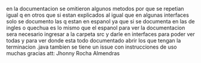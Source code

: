 en la documentacion se omitieron algunos metodos por que se repetian igual q en otros que si estan explicados al igual que en algunas interfaces solo se documento las q estan en espanol ya que si se documenta en las de 
ingles o quechua es lo mismo que el espanol 
para ver la documentacion sera necesario ingresar a la carpeta src y darle en interfaces para poder ver todas y para ver donde esta todo documentado abrir los que tengan la terminacion .java
tambien se tiene un issue con instrucciones de uso muchas gracias att: Jhonny Rocha Almendras
